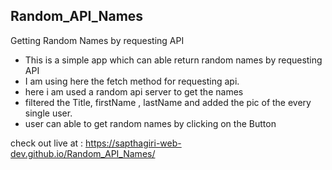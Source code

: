 ## Random_API_Names
Getting Random Names by requesting API 


- This is a simple app which can able return random names by requesting API
- I am using here the fetch method for requesting api.
- here i am used a random api server to get the names
- filtered the Title, firstName , lastName and added the pic of the every single user.
- user can able to get random names by clicking on the Button

check out live at : https://sapthagiri-web-dev.github.io/Random_API_Names/
